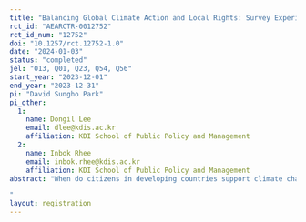```yaml
---
title: "Balancing Global Climate Action and Local Rights: Survey Experimental Evidence on Public Support for Carbon Offsetting in Liberia"
rct_id: "AEARCTR-0012752"
rct_id_num: "12752"
doi: "10.1257/rct.12752-1.0"
date: "2024-01-03"
status: "completed"
jel: "O13, Q01, Q23, Q54, Q56"
start_year: "2023-12-01"
end_year: "2023-12-31"
pi: "David Sungho Park"
pi_other:
  1:
    name: Dongil Lee
    email: dlee@kdis.ac.kr
    affiliation: KDI School of Public Policy and Management
  2:
    name: Inbok Rhee
    email: inbok.rhee@kdis.ac.kr
    affiliation: KDI School of Public Policy and Management
abstract: "When do citizens in developing countries support climate change action, such as carbon offsetting? Carbon offsetting, aimed at achieving a net zero carbon footprint through investments in renewable energy, forest conservation, or reforestation, is endorsed by many international organizations and climate agreements. Previous research has primarily centered on the effectiveness of carbon offsetting, including potential “license to pollute” issues. However, there are growing concerns about how this pursuit of a “just energy” transition can hurt the most vulnerable among host country nationals by affecting the local livelihoods reliant on forest resources. Using an original survey experiment in Liberia, this study examines the conditions under which host country citizens support carbon offsetting projects. Our findings reveal a general lack of support for carbon offsetting, even when explicitly informed of its potential benefits. Notably, when information about violations of local property rights or doubts about project effectiveness is presented, opposition intensifies--particularly among individuals connected to forestry industries. Our study highlights the need for a more nuanced understanding of local perspectives in implementing global climate strategies.
"
layout: registration
---
```



